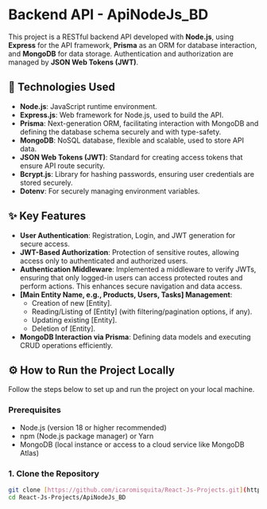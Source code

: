 # Backend API - ApiNodeJs_BD

This project is a RESTful backend API developed with **Node.js**, using **Express** for the API framework, **Prisma** as an ORM for database interaction, and **MongoDB** for data storage. Authentication and authorization are managed by **JSON Web Tokens (JWT)**.

## 🚀 Technologies Used

* **Node.js**: JavaScript runtime environment.
* **Express.js**: Web framework for Node.js, used to build the API.
* **Prisma**: Next-generation ORM, facilitating interaction with MongoDB and defining the database schema securely and with type-safety.
* **MongoDB**: NoSQL database, flexible and scalable, used to store API data.
* **JSON Web Tokens (JWT)**: Standard for creating access tokens that ensure API route security.
* **Bcrypt.js**: Library for hashing passwords, ensuring user credentials are stored securely.
* **Dotenv**: For securely managing environment variables.


## ✨ Key Features

* **User Authentication**: Registration, Login, and JWT generation for secure access.
* **JWT-Based Authorization**: Protection of sensitive routes, allowing access only to authenticated and authorized users.
* **Authentication Middleware**: Implemented a middleware to verify JWTs, ensuring that only logged-in users can access protected routes and perform actions. This enhances secure navigation and data access.
* **[Main Entity Name, e.g., Products, Users, Tasks] Management**:
    * Creation of new [Entity].
    * Reading/Listing of [Entity] (with filtering/pagination options, if any).
    * Updating existing [Entity].
    * Deletion of [Entity].
* **MongoDB Interaction via Prisma**: Defining data models and executing CRUD operations efficiently.

## ⚙️ How to Run the Project Locally

Follow the steps below to set up and run the project on your local machine.

### Prerequisites

* Node.js (version 18 or higher recommended)
* npm (Node.js package manager) or Yarn
* MongoDB (local instance or access to a cloud service like MongoDB Atlas)

### 1. Clone the Repository

```bash
git clone [https://github.com/icaromisquita/React-Js-Projects.git](https://github.com/icaromisquita/React-Js-Projects.git)
cd React-Js-Projects/ApiNodeJs_BD
